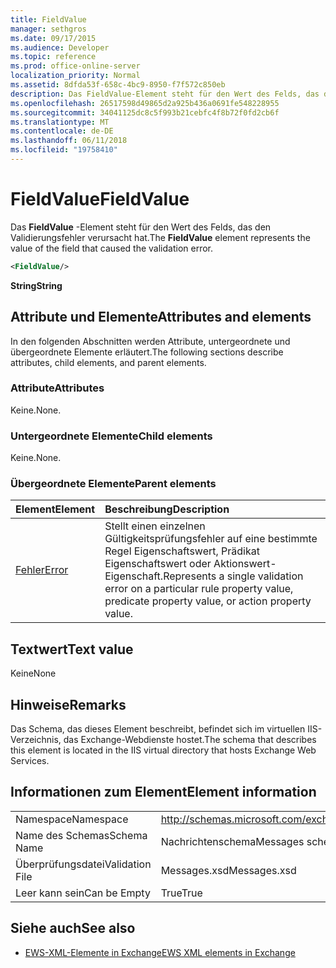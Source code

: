 ```yaml
---
title: FieldValue
manager: sethgros
ms.date: 09/17/2015
ms.audience: Developer
ms.topic: reference
ms.prod: office-online-server
localization_priority: Normal
ms.assetid: 8dfda53f-658c-4bc9-8950-f7f572c850eb
description: Das FieldValue-Element steht für den Wert des Felds, das den Validierungsfehler verursacht hat.
ms.openlocfilehash: 26517598d49865d2a925b436a0691fe548228955
ms.sourcegitcommit: 34041125dc8c5f993b21cebfc4f8b72f0fd2cb6f
ms.translationtype: MT
ms.contentlocale: de-DE
ms.lasthandoff: 06/11/2018
ms.locfileid: "19758410"
---
```

# <a name="fieldvalue"></a><span data-ttu-id="ca9e2-103">FieldValue</span><span class="sxs-lookup"><span data-stu-id="ca9e2-103">FieldValue</span></span>

<span data-ttu-id="ca9e2-104">Das **FieldValue** -Element steht für den Wert des Felds, das den Validierungsfehler verursacht hat.</span><span class="sxs-lookup"><span data-stu-id="ca9e2-104">The **FieldValue** element represents the value of the field that caused the validation error.</span></span> 
  
```XML
<FieldValue/>
```

 <span data-ttu-id="ca9e2-105">**String**</span><span class="sxs-lookup"><span data-stu-id="ca9e2-105">**String**</span></span>
## <a name="attributes-and-elements"></a><span data-ttu-id="ca9e2-106">Attribute und Elemente</span><span class="sxs-lookup"><span data-stu-id="ca9e2-106">Attributes and elements</span></span>

<span data-ttu-id="ca9e2-107">In den folgenden Abschnitten werden Attribute, untergeordnete und übergeordnete Elemente erläutert.</span><span class="sxs-lookup"><span data-stu-id="ca9e2-107">The following sections describe attributes, child elements, and parent elements.</span></span>
  
### <a name="attributes"></a><span data-ttu-id="ca9e2-108">Attribute</span><span class="sxs-lookup"><span data-stu-id="ca9e2-108">Attributes</span></span>

<span data-ttu-id="ca9e2-109">Keine.</span><span class="sxs-lookup"><span data-stu-id="ca9e2-109">None.</span></span>
  
### <a name="child-elements"></a><span data-ttu-id="ca9e2-110">Untergeordnete Elemente</span><span class="sxs-lookup"><span data-stu-id="ca9e2-110">Child elements</span></span>

<span data-ttu-id="ca9e2-111">Keine.</span><span class="sxs-lookup"><span data-stu-id="ca9e2-111">None.</span></span>
  
### <a name="parent-elements"></a><span data-ttu-id="ca9e2-112">Übergeordnete Elemente</span><span class="sxs-lookup"><span data-stu-id="ca9e2-112">Parent elements</span></span>

|<span data-ttu-id="ca9e2-113">**Element**</span><span class="sxs-lookup"><span data-stu-id="ca9e2-113">**Element**</span></span>|<span data-ttu-id="ca9e2-114">**Beschreibung**</span><span class="sxs-lookup"><span data-stu-id="ca9e2-114">**Description**</span></span>|
|:-----|:-----|
|[<span data-ttu-id="ca9e2-115">Fehler</span><span class="sxs-lookup"><span data-stu-id="ca9e2-115">Error</span></span>](error.md) <br/> |<span data-ttu-id="ca9e2-116">Stellt einen einzelnen Gültigkeitsprüfungsfehler auf eine bestimmte Regel Eigenschaftswert, Prädikat Eigenschaftswert oder Aktionswert-Eigenschaft.</span><span class="sxs-lookup"><span data-stu-id="ca9e2-116">Represents a single validation error on a particular rule property value, predicate property value, or action property value.</span></span>  <br/> |
   
## <a name="text-value"></a><span data-ttu-id="ca9e2-117">Textwert</span><span class="sxs-lookup"><span data-stu-id="ca9e2-117">Text value</span></span>

<span data-ttu-id="ca9e2-118">Keine</span><span class="sxs-lookup"><span data-stu-id="ca9e2-118">None</span></span>
  
## <a name="remarks"></a><span data-ttu-id="ca9e2-119">Hinweise</span><span class="sxs-lookup"><span data-stu-id="ca9e2-119">Remarks</span></span>

<span data-ttu-id="ca9e2-120">Das Schema, das dieses Element beschreibt, befindet sich im virtuellen IIS-Verzeichnis, das Exchange-Webdienste hostet.</span><span class="sxs-lookup"><span data-stu-id="ca9e2-120">The schema that describes this element is located in the IIS virtual directory that hosts Exchange Web Services.</span></span>
  
## <a name="element-information"></a><span data-ttu-id="ca9e2-121">Informationen zum Element</span><span class="sxs-lookup"><span data-stu-id="ca9e2-121">Element information</span></span>

|||
|:-----|:-----|
|<span data-ttu-id="ca9e2-122">Namespace</span><span class="sxs-lookup"><span data-stu-id="ca9e2-122">Namespace</span></span>  <br/> |http://schemas.microsoft.com/exchange/services/2006/messages  <br/> |
|<span data-ttu-id="ca9e2-123">Name des Schemas</span><span class="sxs-lookup"><span data-stu-id="ca9e2-123">Schema Name</span></span>  <br/> |<span data-ttu-id="ca9e2-124">Nachrichtenschema</span><span class="sxs-lookup"><span data-stu-id="ca9e2-124">Messages schema</span></span>  <br/> |
|<span data-ttu-id="ca9e2-125">Überprüfungsdatei</span><span class="sxs-lookup"><span data-stu-id="ca9e2-125">Validation File</span></span>  <br/> |<span data-ttu-id="ca9e2-126">Messages.xsd</span><span class="sxs-lookup"><span data-stu-id="ca9e2-126">Messages.xsd</span></span>  <br/> |
|<span data-ttu-id="ca9e2-127">Leer kann sein</span><span class="sxs-lookup"><span data-stu-id="ca9e2-127">Can be Empty</span></span>  <br/> |<span data-ttu-id="ca9e2-128">True</span><span class="sxs-lookup"><span data-stu-id="ca9e2-128">True</span></span>  <br/> |
   
## <a name="see-also"></a><span data-ttu-id="ca9e2-129">Siehe auch</span><span class="sxs-lookup"><span data-stu-id="ca9e2-129">See also</span></span>



- [<span data-ttu-id="ca9e2-130">EWS-XML-Elemente in Exchange</span><span class="sxs-lookup"><span data-stu-id="ca9e2-130">EWS XML elements in Exchange</span></span>](ews-xml-elements-in-exchange.md)


